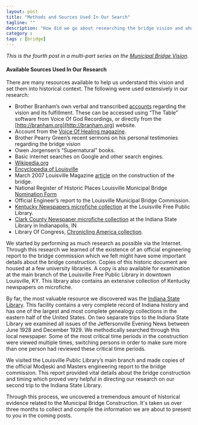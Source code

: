 ```yaml
---
layout: post
title: "Methods and Sources Used In Our Search"
tagline: ""
description: "How did we go about researching the bridge vision and what sources were used?"
category : 
tags : [bridge]
---
```

_This is the fourth post in a multi-part series on the <a href="/tags.html#bridge-ref">Municipal Bridge Vision</a>._

#### Available Sources Used In Our Research

There are many resources available to help us understand this vision and set them into historical context.  The following were used extensively in our research:

*  Brother Branham’s own verbal and transcribed [accounts](/2013/02/14/What-Did-Brother-Branham-Say-About-The-Bridge/) regarding the vision and its fulfillment.  These can be accessed using “The Table” software from Voice Of God Recordings, or directly from the [http://branham.org](http://branham.org) website.  
*  Account from the [Voice Of Healing magazine](http://www.godsgenerals.com/pdf/1948-1950_april.pdf).
*  Brother Pearry Green’s recent sermons on his personal testimonies regarding the bridge vision
* Owen Jorgensen’s “Supernatural” books.
* Basic internet searches on Google and other search engines.
* [Wikipedia.org](http://Wikipedia.org)
* [Encyclopedia of Louisville](http://books.google.com/books?id=pXbYITw4ZesC&lpg=PA124&ots=byz9wSRhUi&dq=Bridging%20the%20ohio%20carl%20kramer&pg=PA123#v=onepage&q&f=false)
* March 2007 Louisville Magazine [article](http://www.loumag.com/articledisplay.aspx?id=36106759) on the construction of the bridge.
* National Register of Historic Places Louisville Municipal Bridge [Nomination Form](http://pdfhost.focus.nps.gov/docs/NRHP/Text/84001578.pdf)
*  Official Engineer’s report to the Louisville Municipal Bridge Commission.  
* [Kentucky Newspapers microfiche collection](http://www.lfpl.org/newspapers.htm#kentucky) at the Louisville Free Public Library.
* [Clark County Newspaper microfiche collection](http://www.in.gov/library/2813.htm) at the Indiana State Library in Indianapolis, IN
* Library Of Congress, [Chronicling America collection](http://chroniclingamerica.loc.gov/).

We started by performing as much research as possible via the Internet.  Through this research we learned of the existence of an official engineering report to the bridge commission which we felt might have some important details about the bridge construction.  Copies of this historic document are housed at a few university libraries.  A copy is also available for examination at the main branch of the Louisville Free Public Library in downtown Louisville, KY.  This library also contains an extensive collection of Kentucky newspapers on microfiche.

By far, the most valuable resource we discovered was the [Indiana State Library](http://www.in.gov/library/).  This facility contains a very complete record of Indiana history and has one of the largest and most complete genealogy collections in the eastern half of the United States.  On two separate trips to the Indiana State Library we examined all issues of the Jeffersonville Evening News between June 1928 and December 1929.  We methodically searched through this local newspaper.  Some of the most critical time periods in the construction were viewed multiple times, switching persons in order to make sure more than one person had reviewed these critical time periods.

 We visited the Louisville Public Library’s main branch and made copies of the official Modjeski and Masters engineering report to the bridge commission.  This report provided vital details about the bridge construction and timing which proved very helpful in directing our research on our second trip to the Indiana State Library.

Through this process, we uncovered a tremendous amount of historical evidence related to the Municipal Bridge Construction.  It's taken us over three months to collect and compile the information we are about to present to you in the coming posts.
